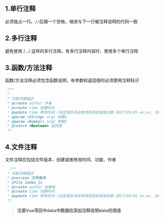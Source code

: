 ## 1.单行注释

必须独占一行。`//`后跟一个空格，缩进与下一行被注释说明的代码一致

## 2.多行注释

避免使用 /*...*/ 这样的多行注释。有多行注释内容时，使用多个单行注释


## 3.函数/方法注释

函数/方法注释必须包含函数说明，有参数和返回值时必须使用注释标识


``` javascript
 /**
 *
 * 功能详细描述
 * @create author 作者
 * @create time 创建时间
 * @update time 修改时间 (如定版后多此修改则连续追加日期 2017/05/05 xx:xx, 2017/08/09 xx:xx)
 * @param <String> arg1 参数1
 * @param <Number> arg2 参数2
 * @return <Boolean> 返回值
 */

 ```


## 4.文件注释

文件注释应包括文件版本、创建或者修改时间、功能、作者
``` javascript
  /**
 * 功能详细描述
 * @version 文件版本
 * @file index.js
 * @create author 创建者
 * @create time 创建时间
 * @update time 修改时间 (如定版后多此修改则连续追加日期 2017/05/05 xx:xx, 2017/08/09 xx:xx)
 */

 ```


  >**注意Vue项目中data中数据应添加注释说明data的用途**